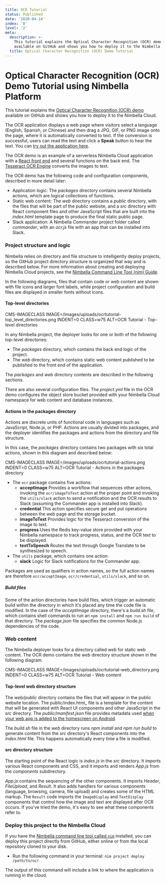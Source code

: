 ```yaml
---
title: OCR Tutorial
status: Published
date: '2020-04-14'
index: '8'
level: '2'
meta:
  description: >-
    This tutorial explains the Optical Character Recognition (OCR) demo
    available on GitHub and shows you how to deploy it to the Nimbella Cloud.
  title: Optical Character Recognition (OCR) Demo Tutorial
---
```

# Optical Character Recognition (OCR) Demo Tutorial using Nimbella Platform

This tutorial explains the [Optical Character Recognition (OCR) demo](https://github.com/nimbella/demo-projects/tree/master/ocr) available on GitHub and shows you how to deploy it to the Nimbella Cloud.

The OCR application displays a web page where visitors select a language (English, Spanish, or Chinese) and then drag a JPG, GIF, or PNG image onto the page, where it is automatically converted to text. If the conversion is successful, users can read the text and click a **Speak** button to hear the text. You can [try out the application here](https://ocrdemo-apigcp.nimbella.io).

The OCR demo is an example of a serverless Nimbella Cloud application with a [React front end](https://reactjs.org) and several functions on the back end. The [Tesseract OCR Engine](https://github.com/tesseract-ocr/tesseract) converts the images to text.

The OCR demo has the following code and configuration components, described in more detail later:

* Application logic: The _packages_ directory contains several Nimbella actions, which are logical collections of functions.
* Static web content: The _web_ directory contains a _public_ directory, with the files that will be part of the public website, and a _src_ directory with React component files and other JavaScript files that are built into the _index.html_ template page to produce the final static public page.
* Slack application: A Nimbella Commander project folder called _commander_, with an _ocr.js_ file with an app that can be installed into Slack.

### Project structure and logic

Nimbella relies on directory and file structure to intelligently deploy projects, so the GitHub project directory structure is organized that way and is described below. For more information about creating and deploying Nimbella Cloud projects, see the [Nimbella Command Line Tool (nim) Guide](https://docs.nimbella.com/).

In the following diagrams,  files that contain code or web content are shown with file icons and larger font labels, while project configuration and build files are displayed in smaller fonts without icons.

#### Top-level directories

CMS-IMAGECLASS IMAGE=/images/uploads/ocrtutorial-top_level_directories.png INDENT=0 CLASS=w75 ALT=OCR Tutorial - Top-level directories

In any Nimbella project, the deployer looks for one or both of the following top-level directories:

* The _packages_ directory, which contains the back end logic of the project.
* The _web_ directory, which contains static web content published to be published to the front end of the application.

The _packages_ and _web_ directory contents are described in the following sections.

There are also several configuration files. The _project.yml_ file in the OCR demo configures the object store bucket provided with your Nimbella Cloud namespace for web content and database instances.

#### Actions in the packages directory

Actions are discrete units of functional code in languages such as JavaScript, Node.js, or PHP. Actions are usually divided into packages, and the deployer identifies the packages and actions from the directory and file structure.

In this case, the _packages_ directory contains two  packages with six total actions, shown in this diagram and described below:

CMS-IMAGECLASS IMAGE=/images/uploads/ocrtutorial-actions.png INDENT=0 CLASS=w75 ALT=OCR Tutorial - Actions in the packages directory

* The `ocr` package contains five actions:
  * **acceptImage**
    Provides a workflow that sequences other actions, invoking the `ocr/imageToText` action at the proper point and invoking the `utils/slack` action to send a notification and the OCR results to Slack (assuming the Commander app is installed into Slack).
  * **credential**
    This action specifies secure get and put operations between the web page and the storage bucket.
  * **imageToText**
    Provides logic for the Tesseract conversion of the image to text.
  * **progress**
    Uses the Redis key-value store provided with your Nimbella namespace to track progress, status, and the OCR text to be displayed.
  * **textToSpeech**
    Routes the text through Google Translate to be synthesized to speech.
* The `utils` package, which contains one action:
  * **slack**
    Logic for Slack notifications for the Commander app.

Packages are used as qualifiers in action names, so the full action names are therefore `ocr/acceptImage`, `ocr/credential`, `utils/slack`, and so on.

##### Build files

Some of the action directories have build files, which trigger an automatic build within the directory in which it's placed any time the code file is modified. In the case of the _acceptImage_ directory, there's a _build.sh_ file, which contains shell commands to run an `npm install` and `npm run build` of that directory. The _package.json_ file specifies the common Node.js dependencies of the code.

### Web content

The Nimbella deployer looks for a directory called _web_ for static web content. The OCR demo contains the  _web_ directory structure shown in the following diagram.

CMS-IMAGECLASS IMAGE=/images/uploads/ocrtutorial-web_directory.png INDENT=0 CLASS=w75 ALT=OCR Tutorial - Web content

#### Top-level web directory structure

The _web/public_ directory contains the files that will appear in the public website location. The public/index.html_ file is a template for the content that will be generated with React UI components and other JavaScript in the _src_ directory. The _public/manifest.json_ file provides metadata used [when your web app is added to the homescreen on Android](https://developers.google.com/web/fundamentals/web-app-manifest/).

The _build.sh_ file in the _web_ directory runs _npm install_ and _npm run build_ to generate content from the _src_ directory's React components into the _index.html_ file. This happens automatically every time a file is modified.

#### src directory structure

The starting point of the React logic is _index.js_ in the _src_ directory. It imports various React components and CSS, and it imports and renders _App.js_ from the _components_ subdirectory.

_App.js_ contains the sequencing of the other components. It imports _Header_, _FileUpload_, and _Result_. It also adds handlers for various components (language, browsing, camera, file upload) and creates some of the HTML markup. The `Result` code imports the `ImageDisplay` and `TextDisplay` components that control how the image and text are displayed after OCR occurs. If you've tried the demo, it's easy to see what these components refer to.

### Deploy this project to the Nimbella Cloud

If you have the [Nimbella command line tool called `nim`](https://docs.nimbella.com/install) installed, you can deploy this project directly from GitHub, either online or from the local repository  cloned to your  disk.

* Run the following command in your terminal:
   `nim project deploy /path/to/ocr`

The output of this command will include a link to where the application is running in the cloud.

